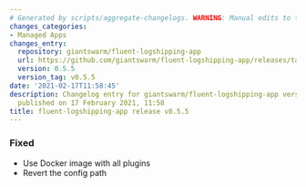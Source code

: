 ```yaml
---
# Generated by scripts/aggregate-changelogs. WARNING: Manual edits to this files will be overwritten.
changes_categories:
- Managed Apps
changes_entry:
  repository: giantswarm/fluent-logshipping-app
  url: https://github.com/giantswarm/fluent-logshipping-app/releases/tag/v0.5.5
  version: 0.5.5
  version_tag: v0.5.5
date: '2021-02-17T11:58:45'
description: Changelog entry for giantswarm/fluent-logshipping-app version 0.5.5,
  published on 17 February 2021, 11:58
title: fluent-logshipping-app release v0.5.5
---
```



### Fixed

- Use Docker image with all plugins
- Revert the config path
